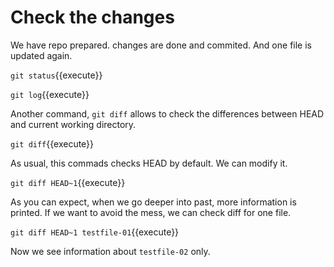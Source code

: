 # Check the changes

We have repo prepared. changes are done and commited.
And one file is updated again.

`git status`{{execute}}

`git log`{{execute}}

Another command, `git diff` allows to check the differences between HEAD and current working directory.

`git diff`{{execute}}

As usual, this commads checks HEAD by default. We can modify it.

`git diff HEAD~1`{{execute}}

As you can expect, when we go deeper into past, more information is printed.
If we want to avoid the mess, we can check diff for one file.

`git diff HEAD~1 testfile-01`{{execute}}

Now we see information about `testfile-02` only.
